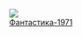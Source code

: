 ![](/books/sf/Сергей%20Смирнов/Фантастика-1971.jpg)  
[Фантастика-1971](/books/sf/Сергей%20Смирнов/Фантастика-1971)